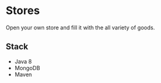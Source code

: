 Stores
======
Open your own store and fill it with the all variety of goods.

Stack
-----
* Java 8
* MongoDB
* Maven
